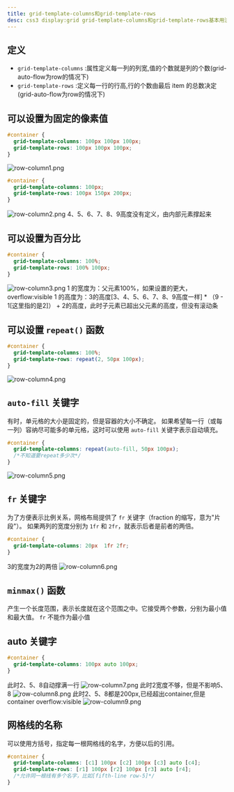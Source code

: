 ```yaml
---
title: grid-template-columns和grid-template-rows
desc: css3 display:grid grid-template-columns和grid-template-rows基本用法
---
```


## 定义

- `grid-template-columns` :属性定义每一列的列宽,值的个数就是列的个数(grid-auto-flow为row的情况下)
- `grid-template-rows` :定义每一行的行高,行的个数由最后 item 的总数决定(grid-auto-flow为row的情况下)

## 可以设置为固定的像素值

```css
#container {
  grid-template-columns: 100px 100px 100px;
  grid-template-rows: 100px 100px 100px;
}
```

![row-column1.png](row-column1.png)

```css
#container {
  grid-template-columns: 100px;
  grid-template-rows: 100px 150px 200px;
}
```

![row-column2.png](row-column2.png)
4、5、6、7、8、9高度没有定义，由内部元素撑起来

## 可以设置为百分比

```css
#container {
  grid-template-columns: 100%;
  grid-template-rows: 100% 100px;
}
```

![row-column3.png](row-column3.png)
1 的宽度为：父元素100%，如果设置的更大，overflow:visible
1 的高度为：3的高度[3、4、5、6、7、8、9高度一样] * （9 - 1[这里指的是2]） + 2的高度，此时子元素已超出父元素的高度，但没有滚动条

## 可以设置 `repeat()` 函数

```css
#container {
  grid-template-columns: 100%;
  grid-template-rows: repeat(2, 50px 100px);
}
```

![row-column4.png](row-column4.png)

## `auto-fill` 关键字

有时，单元格的大小是固定的，但是容器的大小不确定。
如果希望每一行（或每一列）容纳尽可能多的单元格，这时可以使用 `auto-fill` 关键字表示自动填充。

```css
#container {
  grid-template-columns: repeat(auto-fill, 50px 100px);
  /*不知道要repeat多少次*/
}
```

![row-column5.png](row-column5.png)

## `fr` 关键字

为了方便表示比例关系，网格布局提供了 `fr` 关键字（fraction 的缩写，意为"片段"）。
如果两列的宽度分别为 `1fr` 和 `2fr`，就表示后者是前者的两倍。

```css
#container {
  grid-template-columns: 20px  1fr 2fr;
}
```

3的宽度为2的两倍
![row-column6.png](row-column6.png)

## `minmax()` 函数

产生一个长度范围，表示长度就在这个范围之中。它接受两个参数，分别为最小值和最大值。
`fr` 不能作为最小值

## auto 关键字

```css
#container {
  grid-template-columns: 100px auto 100px;
}
```

此时2、5、8自动撑满一行
![row-column7.png](row-column7.png)
此时2宽度不够，但是不影响5、8
![row-column8.png](row-column8.png)
此时2、5、8都是200px,已经超出container,但是container overflow:visible
![row-column9.png](row-column9.png)

## 网格线的名称

可以使用方括号，指定每一根网格线的名字，方便以后的引用。

```css
#container {
  grid-template-columns: [c1] 100px [c2] 100px [c3] auto [c4];
  grid-template-rows: [r1] 100px [r2] 100px [r3] auto [r4];
  /*允许同一根线有多个名字，比如[fifth-line row-5]*/
}
```
